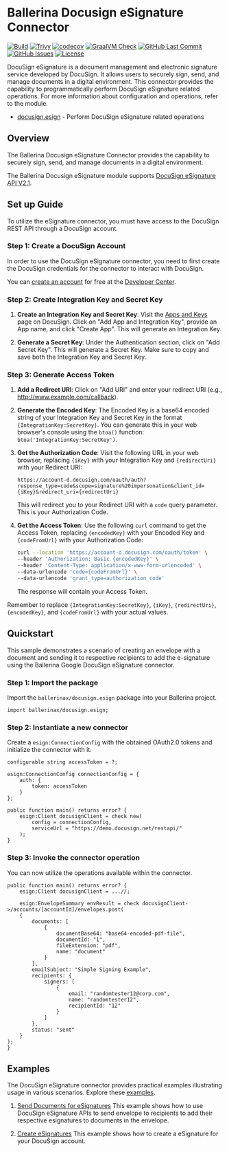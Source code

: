 # Ballerina Docusign eSignature Connector

[![Build](https://github.com/ballerina-platform/module-ballerinax-docusign.esign/actions/workflows/ci.yml/badge.svg)](https://github.com/ballerina-platform/module-ballerinax-docusign.esign/actions/workflows/ci.yml)
[![Trivy](https://github.com/ballerina-platform/module-ballerinax-docusign.esign/actions/workflows/trivy-scan.yml/badge.svg)](https://github.com/ballerina-platform/module-ballerinax-docusign.esign/actions/workflows/trivy-scan.yml)
[![codecov](https://codecov.io/gh/ballerina-platform/module-ballerinax-docusign.esign/branch/main/graph/badge.svg)](https://codecov.io/gh/ballerina-platform/module-ballerinax-docusign.esign)
[![GraalVM Check](https://github.com/ballerina-platform/module-ballerinax-docusign.esign/actions/workflows/build-with-bal-test-graalvm.yml/badge.svg)](https://github.com/ballerina-platform/module-ballerinax-docusign.esign/actions/workflows/build-with-bal-test-graalvm.yml)
[![GitHub Last Commit](https://img.shields.io/github/last-commit/ballerina-platform/module-ballerinax-docusign.esign.svg)](https://github.com/ballerina-platform/module-ballerinax-docusign.esign/commits/main)
[![GitHub Issues](https://img.shields.io/github/issues/ballerina-platform/ballerina-library/module/docusign.esign.svg?label=Open%20Issues)](https://github.com/ballerina-platform/ballerina-library/labels/module%2Fdocusign.esign)
[![License](https://img.shields.io/badge/License-Apache%202.0-blue.svg)](https://opensource.org/licenses/Apache-2.0)

DocuSign eSignature is a document management and electronic signature service developed by DocuSign. It allows users to securely sign, send, and manage documents in a digital environment. This connector provides the capability to programmatically perform DocuSign eSignature related operations. For more information about configuration and operations, refer to the module.

- [docusign.esign](ballerina/Module.md) - Perform DocuSign eSignature related operations

## Overview

The Ballerina Docusign eSignature Connector provides the capability to securely sign, send, and manage documents in a digital environment.

The Ballerina Docusign eSignature module supports [DocuSign eSignature API V2.1](https://github.com/docusign/OpenAPI-Specifications/blob/master/esignature.rest.swagger-v2.1.json).

## Set up Guide

To utilize the eSignature connector, you must have access to the DocuSign REST API through a DocuSign account.

### Step 1: Create a DocuSign Account

In order to use the DocuSign eSignature connector, you need to first create the DocuSign credentials for the connector to interact with DocuSign.

You can [create an account](https://go.docusign.com/o/sandbox/) for free at the [Developer Center](https://developers.docusign.com/).

### Step 2: Create Integration Key and Secret Key

1. **Create an Integration Key and Secret Key**: Visit the [Apps and Keys](https://admindemo.docusign.com/apps-and-keys) page on DocuSign. Click on "Add App and Integration Key", provide an App name, and click "Create App". This will generate an Integration Key.

2. **Generate a Secret Key**: Under the Authentication section, click on "Add Secret Key". This will generate a Secret Key. Make sure to copy and save both the Integration Key and Secret Key.

### Step 3: Generate Access Token

1. **Add a Redirect URI**: Click on "Add URI" and enter your redirect URI (e.g., <http://www.example.com/callback>).

2. **Generate the Encoded Key**: The Encoded Key is a base64 encoded string of your Integration Key and Secret Key in the format `{IntegrationKey:SecretKey}`. You can generate this in your web browser's console using the `btoa()` function: `btoa('IntegrationKey:SecretKey')`.

3. **Get the Authorization Code**: Visit the following URL in your web browser, replacing `{iKey}` with your Integration Key and `{redirectUri}` with your Redirect URI:

    ```url
    https://account-d.docusign.com/oauth/auth?response_type=code&scope=signature%20impersonation&client_id={iKey}&redirect_uri={redirectUri}
    ```

    This will redirect you to your Redirect URI with a `code` query parameter. This is your Authorization Code.

4. **Get the Access Token**: Use the following `curl` command to get the Access Token, replacing `{encodedKey}` with your Encoded Key and `{codeFromUrl}` with your Authorization Code:

    ```bash
    curl --location 'https://account-d.docusign.com/oauth/token' \
    --header 'Authorization: Basic {encodedKey}' \
    --header 'Content-Type: application/x-www-form-urlencoded' \
    --data-urlencode 'code={codeFromUrl}' \
    --data-urlencode 'grant_type=authorization_code'
    ```

    The response will contain your Access Token.

Remember to replace `{IntegrationKey:SecretKey}`, `{iKey}`, `{redirectUri}`, `{encodedKey}`, and `{codeFromUrl}` with your actual values.

## Quickstart

This sample demonstrates a scenario of creating an envelope with a document and sending it to respective recipients to add the e-signature using the Ballerina Google DocuSign eSignature connector.

### Step 1: Import the package

Import the `ballerinax/docusign.esign` package into your Ballerina project.

```ballerina
import ballerinax/docusign.esign;
```

### Step 2: Instantiate a new connector

Create a `esign:ConnectionConfig` with the obtained OAuth2.0 tokens and initialize the connector with it.

```ballerina
configurable string accessToken = ?;

esign:ConnectionConfig connectionConfig = {
    auth: {
        token: accessToken
    }
};

public function main() returns error? {
    esign:Client docusignClient = check new(
        config = connectionConfig,
        serviceUrl = "https://demo.docusign.net/restapi/"
    );
}
```

### Step 3: Invoke the connector operation

You can now utilize the operations available within the connector.

```ballerina
public function main() returns error? {
    esign:Client docusignClient = ...//;

    esign:EnvelopeSummary envResult = check docusignClient->/accounts/[accountId]/envelopes.post(
    {
        documents: [
            {
                documentBase64: "base64-encoded-pdf-file",
                documentId: "1",
                fileExtension: "pdf",
                name: "document"
            }
        ],
        emailSubject: "Simple Signing Example",
        recipients: {
            signers: [
                {
                    email: "randomtester12@corp.com",
                    name: "randomtester12",
                    recipientId: "12"
                }
            ]
        },
        status: "sent"
    }
);
}
```

## Examples

The DocuSign eSignature connector provides practical examples illustrating usage in various scenarios. Explore these [examples](https://github.com/ballerina-platform/module-ballerinax-docusign.esign/tree/main/examples).

1. [Send Documents for eSignatures](https://github.com/ballerina-platform/module-ballerinax-googleapis.docusign.esign/tree/main/examples/send-documents)
    This example shows how to use DocuSign eSignature APIs to send envelope to recipients to add their respective esignatures to documents in the envelope.

2. [Create eSignatures](https://github.com/ballerina-platform/module-ballerinax-googleapis.docusign.esign/tree/main/examples/create-signature)
    This example shows how to create a eSignature for your DocuSign account.
